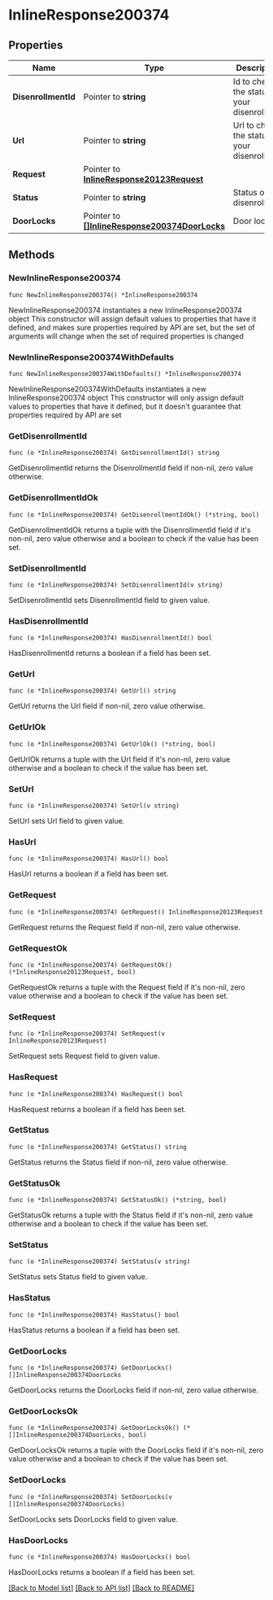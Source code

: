 # InlineResponse200374

## Properties

Name | Type | Description | Notes
------------ | ------------- | ------------- | -------------
**DisenrollmentId** | Pointer to **string** | Id to check the status of your disenrollment | [optional] 
**Url** | Pointer to **string** | Url to check the status of your disenrollment | [optional] 
**Request** | Pointer to [**InlineResponse20123Request**](InlineResponse20123Request.md) |  | [optional] 
**Status** | Pointer to **string** | Status of the disenrollment | [optional] 
**DoorLocks** | Pointer to [**[]InlineResponse200374DoorLocks**](InlineResponse200374DoorLocks.md) | Door locks | [optional] 

## Methods

### NewInlineResponse200374

`func NewInlineResponse200374() *InlineResponse200374`

NewInlineResponse200374 instantiates a new InlineResponse200374 object
This constructor will assign default values to properties that have it defined,
and makes sure properties required by API are set, but the set of arguments
will change when the set of required properties is changed

### NewInlineResponse200374WithDefaults

`func NewInlineResponse200374WithDefaults() *InlineResponse200374`

NewInlineResponse200374WithDefaults instantiates a new InlineResponse200374 object
This constructor will only assign default values to properties that have it defined,
but it doesn't guarantee that properties required by API are set

### GetDisenrollmentId

`func (o *InlineResponse200374) GetDisenrollmentId() string`

GetDisenrollmentId returns the DisenrollmentId field if non-nil, zero value otherwise.

### GetDisenrollmentIdOk

`func (o *InlineResponse200374) GetDisenrollmentIdOk() (*string, bool)`

GetDisenrollmentIdOk returns a tuple with the DisenrollmentId field if it's non-nil, zero value otherwise
and a boolean to check if the value has been set.

### SetDisenrollmentId

`func (o *InlineResponse200374) SetDisenrollmentId(v string)`

SetDisenrollmentId sets DisenrollmentId field to given value.

### HasDisenrollmentId

`func (o *InlineResponse200374) HasDisenrollmentId() bool`

HasDisenrollmentId returns a boolean if a field has been set.

### GetUrl

`func (o *InlineResponse200374) GetUrl() string`

GetUrl returns the Url field if non-nil, zero value otherwise.

### GetUrlOk

`func (o *InlineResponse200374) GetUrlOk() (*string, bool)`

GetUrlOk returns a tuple with the Url field if it's non-nil, zero value otherwise
and a boolean to check if the value has been set.

### SetUrl

`func (o *InlineResponse200374) SetUrl(v string)`

SetUrl sets Url field to given value.

### HasUrl

`func (o *InlineResponse200374) HasUrl() bool`

HasUrl returns a boolean if a field has been set.

### GetRequest

`func (o *InlineResponse200374) GetRequest() InlineResponse20123Request`

GetRequest returns the Request field if non-nil, zero value otherwise.

### GetRequestOk

`func (o *InlineResponse200374) GetRequestOk() (*InlineResponse20123Request, bool)`

GetRequestOk returns a tuple with the Request field if it's non-nil, zero value otherwise
and a boolean to check if the value has been set.

### SetRequest

`func (o *InlineResponse200374) SetRequest(v InlineResponse20123Request)`

SetRequest sets Request field to given value.

### HasRequest

`func (o *InlineResponse200374) HasRequest() bool`

HasRequest returns a boolean if a field has been set.

### GetStatus

`func (o *InlineResponse200374) GetStatus() string`

GetStatus returns the Status field if non-nil, zero value otherwise.

### GetStatusOk

`func (o *InlineResponse200374) GetStatusOk() (*string, bool)`

GetStatusOk returns a tuple with the Status field if it's non-nil, zero value otherwise
and a boolean to check if the value has been set.

### SetStatus

`func (o *InlineResponse200374) SetStatus(v string)`

SetStatus sets Status field to given value.

### HasStatus

`func (o *InlineResponse200374) HasStatus() bool`

HasStatus returns a boolean if a field has been set.

### GetDoorLocks

`func (o *InlineResponse200374) GetDoorLocks() []InlineResponse200374DoorLocks`

GetDoorLocks returns the DoorLocks field if non-nil, zero value otherwise.

### GetDoorLocksOk

`func (o *InlineResponse200374) GetDoorLocksOk() (*[]InlineResponse200374DoorLocks, bool)`

GetDoorLocksOk returns a tuple with the DoorLocks field if it's non-nil, zero value otherwise
and a boolean to check if the value has been set.

### SetDoorLocks

`func (o *InlineResponse200374) SetDoorLocks(v []InlineResponse200374DoorLocks)`

SetDoorLocks sets DoorLocks field to given value.

### HasDoorLocks

`func (o *InlineResponse200374) HasDoorLocks() bool`

HasDoorLocks returns a boolean if a field has been set.


[[Back to Model list]](../README.md#documentation-for-models) [[Back to API list]](../README.md#documentation-for-api-endpoints) [[Back to README]](../README.md)


